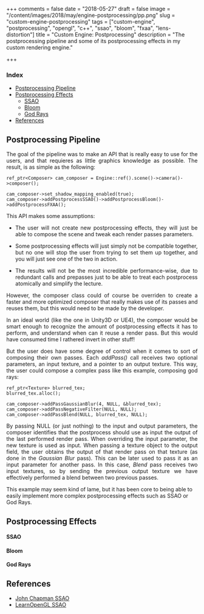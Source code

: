 +++
comments = false
date = "2018-05-27"
draft = false
image = "/content/images/2018/may/engine-postprocessing/pp.png"
slug = "custom-engine-postprocessing"
tags = ["custom-engine", "postprocessing", "opengl", "c++", "ssao", "bloom", "fxaa", "lens-distortion"]
title = "Custom Engine: Postprocessing"
description = "The postprocessing pipeline and some of its postprocessing effects in my custom rendering engine."

+++
<br>
### Index

- [Postprocessing Pipeline](#postprocessing-pipeline)
- [Postprocessing Effects](#postprocessing-effects)
	- [SSAO](#ssao)
	- [Bloom](#bloom)
	- [God Rays](#god-rays)
- [References](#references)

## Postprocessing Pipeline

<p align="justify">
The goal of the pipeline was to make an API that is really easy to use for the users, and that requieres as little graphics knowledge as possible. The result, is as simple as the following:
</p>

```
ref_ptr<Composer> cam_composer = Engine::ref().scene()->camera()->composer();

cam_composer->set_shadow_mapping_enabled(true);
cam_composer->addPostprocessSSAO()->addPostprocessBloom()->addPostprocessFXAA();
```

This API makes some assumptions:

- <p align="justify">The user will not create new postprocessing effects, they will just be able to compose the scene and tweak each render passes parameters.</p>
- <p align="justify">Some postprocessing effects will just simply not be compatible together, but no one will stop the user from trying to set them up together, and you will just see one of the two in action.</p>
- <p align="justify">The results will not be the most incredible performance-wise, due to redundant calls and prepasses just to be able to treat each postprocess atomically and simplify the lecture.</p>

<p align="justify">
However, the composer class could of course be overriden to create a faster and more optimized composer that really makes use of its passes and reuses them, but this would need to be made by the developer.
</p>

<p align="justify">
In an ideal world (like the one in Unity3D or UE4), the composer would be smart enough to recognize the amount of postprocessing effects it has to perform, and understand when can it reuse a render pass. But this would have consumed time I rathered invert in other stuff!
</p>

<p align="justify">
But the user does have some degree of control when it comes to sort of composing their own passes. Each <i>addPass()</i> call receives two optional parameters, an input texture, and a pointer to an output texture. This way, the user could compose a complex pass like this example, composing god rays:
</p>

```
ref_ptr<Texture> blurred_tex;
blurred_tex.alloc();

cam_composer->addPassGaussianBlur(4, NULL, &blurred_tex);
cam_composer->addPassNegativeFilter(NULL, NULL);
cam_composer->addPassBlend(NULL, blurred_tex, NULL);
```

<p align="justify">
By passing NULL (or just nothing) to the input and output parameters, the composer identifies that the postprocess should use as input the output of the last performed render pass. When overriding the input parameter, the new texture is used as input. When passing a texture object to the output field, the user obtains the output of that render pass on that texture (as done in the <i>Gaussian Blur</i> pass). This can be later used to pass it as an input parameter for another pass. In this case, <i>Blend</i> pass receives two input textures, so by sending the previous output texture we have effectively performed a blend between two previous passes.

This example may seem kind of lame, but it has been core to being able to easily implement more complex postprocessing effects such as SSAO or God Rays.
</p>

## Postprocessing Effects

<p align="justify">
</p>

#### SSAO

<p align="justify">
</p>

#### Bloom

<p align="justify">
</p>

#### God Rays

<p align="justify">
</p>

## References

- <a href="http://john-chapman-graphics.blogspot.com.es/2013/01/ssao-tutorial.html" target="_blank">John Chapman SSAO</a>
- <a href="https://learnopengl.com/Advanced-Lighting/SSAO" target="_blank">LearnOpenGL SSAO</a>